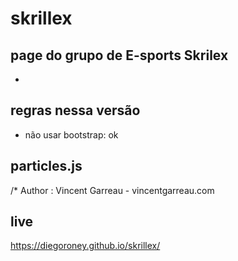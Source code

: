 # skrillex

## page do grupo de E-sports Skrilex
- 

## regras nessa versão
- não usar bootstrap: ok

## particles.js
/* Author : Vincent Garreau  - vincentgarreau.com

## live
https://diegoroney.github.io/skrillex/
